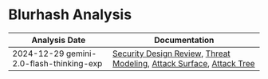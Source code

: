 # Blurhash Analysis
| Analysis Date | Documentation |
|---------------|---------------|
| 2024-12-29 gemini-2.0-flash-thinking-exp | [Security Design Review](woltapp/blurhash/2024-12-29-gemini-2.0-flash-thinking-exp/sec-design.md), [Threat Modeling](woltapp/blurhash/2024-12-29-gemini-2.0-flash-thinking-exp/threat-modeling.md), [Attack Surface](woltapp/blurhash/2024-12-29-gemini-2.0-flash-thinking-exp/attack-surface.md), [Attack Tree](woltapp/blurhash/2024-12-29-gemini-2.0-flash-thinking-exp/attack-tree.md) |